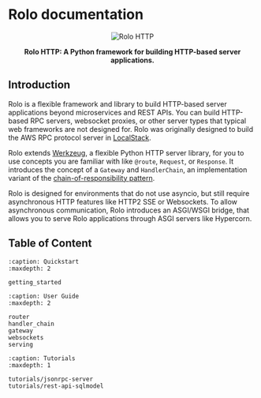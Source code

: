 Rolo documentation
==================

<p align="center">
  <img src="https://github.com/thrau/rolo/assets/3996682/268786a8-6335-412f-bc72-8080f97cbb5a" alt="Rolo HTTP">
</p>
<p align="center">
  <b>Rolo HTTP: A Python framework for building HTTP-based server applications.</b>
</p>

## Introduction

Rolo is a flexible framework and library to build HTTP-based server applications beyond microservices and REST APIs.
You can build HTTP-based RPC servers, websocket proxies, or other server types that typical web frameworks are not designed for.
Rolo was originally designed to build the AWS RPC protocol server in [LocalStack](https://github.com/localstack/localstack).

Rolo extends [Werkzeug](https://github.com/pallets/werkzeug/), a flexible Python HTTP server library, for you to use concepts you are familiar with like ``@route``, ``Request``, or ``Response``.
It introduces the concept of a ``Gateway`` and ``HandlerChain``, an implementation variant of the [chain-of-responsibility pattern](https://en.wikipedia.org/wiki/Chain-of-responsibility_pattern).

Rolo is designed for environments that do not use asyncio, but still require asynchronous HTTP features like HTTP2 SSE or Websockets.
To allow asynchronous communication, Rolo introduces an ASGI/WSGI bridge, that allows you to serve Rolo applications through ASGI servers like Hypercorn.

## Table of Content

```{toctree}
:caption: Quickstart
:maxdepth: 2

getting_started
```

```{toctree}
:caption: User Guide
:maxdepth: 2

router
handler_chain
gateway
websockets
serving
```

```{toctree}
:caption: Tutorials
:maxdepth: 1

tutorials/jsonrpc-server
tutorials/rest-api-sqlmodel
```

